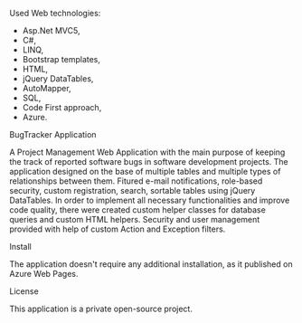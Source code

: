 Used Web technologies:
- Asp.Net MVC5, 
- C#,
- LINQ,
- Bootstrap templates,
- HTML,
- jQuery DataTables,
- AutoMapper,
- SQL, 
- Code First approach,
- Azure.

BugTracker Application

A Project Management Web Application with the main purpose of keeping the track of reported software bugs in software development projects. The application designed on the base of multiple tables and multiple types of relationships between them. Fitured e-mail notifications, role-based security, custom registration, search,  sortable tables using jQuery DataTables.
In order to implement all necessary functionalities and improve code quality, there were created custom helper classes for database queries and custom HTML helpers. Security and user management provided with help of custom Action and Exception filters.

Install

The application doesn't require any additional installation, as it published on Azure Web Pages. 

License

This application is a private open-source project. 
